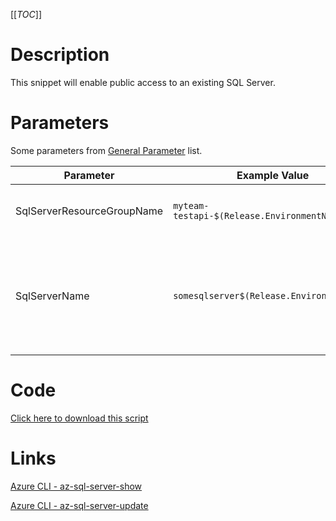 [[_TOC_]]

# Description
This snippet will enable public access to an existing SQL Server.

# Parameters
Some parameters from [General Parameter](/Azure/Azure-CLI-Snippets) list.

| Parameter | Example Value | Description |
|--|--|--|
| SqlServerResourceGroupName | `myteam-testapi-$(Release.EnvironmentName)` | The name of the resource group the SQL server is in|
| SqlServerName | `somesqlserver$(Release.EnvironmentName)` | The name for the SQL Server resource. It's recommended to use just alphanumerical characters without hyphens etc.|


# Code
[Click here to download this script](../../../../src/SQL-Server/Public-Access/Enable-public-access-for-SQL-Server.ps1)

# Links

[Azure CLI - az-sql-server-show](https://docs.microsoft.com/en-us/cli/azure/sql/server?view=azure-cli-latest#az-sql-server-show)

[Azure CLI - az-sql-server-update](https://docs.microsoft.com/en-us/cli/azure/sql/server?view=azure-cli-latest#az-sql-server-update)